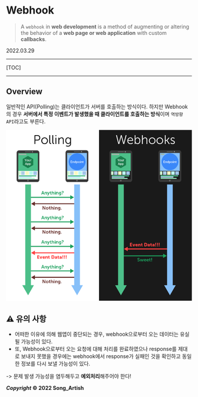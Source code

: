 # Webhook

> A `webhook` in **web development** is a method of augmenting or altering the behavior of a **web page or web application** with custom **callbacks**.

2022.03.29

---

[TOC]

---



## Overview

일반적인 API(Polling)는 클라이언트가 서버를 호출하는 방식이다. 하지만 Webhook의 경우 **서버에서 특정 이벤트가 발생했을 때 클라이언트를 호출하는 방식**이며 `역방향 API`라고도 부른다.

![polling_webhooks](img/polling_webhooks.png)



## :warning: 유의 사항

- 어떠한 이유에 의해 웹앱이 중단되는 경우, webhook으로부터 오는 데이터는 유실될 가능성이 있다.
- 또, Webhook으로부터 오는 요청에 대해 처리를 완료하였으나 response를 제대로 보내지 못했을 경우에는 webhook에서 response가 실패인 것을 확인하고 동일한 정보를 다시 보낼 가능성이 있다.

-> 문제 발생 가능성을 염두해두고 **예외처리**해주어야 한다!



***Copyright* © 2022 Song_Artish**